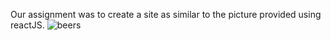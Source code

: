 Our assignment was to create a site as similar to the picture provided using reactJS.
![beers](https://media.git.generalassemb.ly/user/3667/files/f8900480-06fa-11ea-91ed-2d508b50f241)
